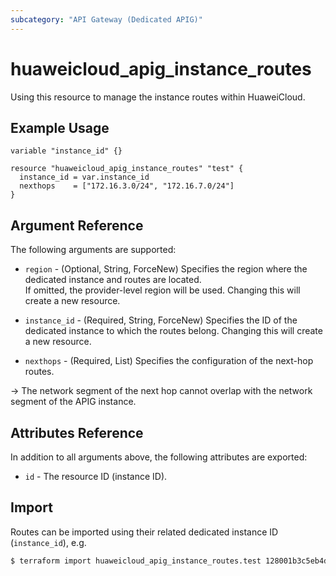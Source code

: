 ```yaml
---
subcategory: "API Gateway (Dedicated APIG)"
---
```


# huaweicloud_apig_instance_routes

Using this resource to manage the instance routes within HuaweiCloud.

## Example Usage

```hcl
variable "instance_id" {}

resource "huaweicloud_apig_instance_routes" "test" {
  instance_id = var.instance_id
  nexthops    = ["172.16.3.0/24", "172.16.7.0/24"]
}
```

## Argument Reference

The following arguments are supported:

* `region` - (Optional, String, ForceNew) Specifies the region where the dedicated instance and routes are located.  
  If omitted, the provider-level region will be used. Changing this will create a new resource.

* `instance_id` - (Required, String, ForceNew) Specifies the ID of the dedicated instance to which the routes belong.
  Changing this will create a new resource.

* `nexthops` - (Required, List) Specifies the configuration of the next-hop routes.

-> The network segment of the next hop cannot overlap with the network segment of the APIG instance.

## Attributes Reference

In addition to all arguments above, the following attributes are exported:

* `id` - The resource ID (instance ID).

## Import

Routes can be imported using their related dedicated instance ID (`instance_id`), e.g.

```bash
$ terraform import huaweicloud_apig_instance_routes.test 128001b3c5eb4d3e91a8da9c0f46420f
```
